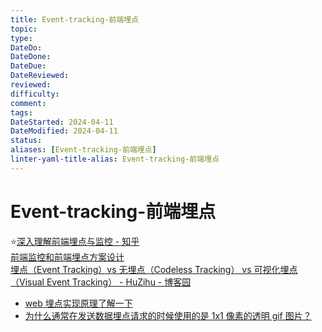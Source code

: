 ```yaml
---
title: Event-tracking-前端埋点
topic: 
type: 
DateDo: 
DateDone: 
DateDue: 
DateReviewed: 
reviewed: 
difficulty: 
comment: 
tags: 
DateStarted: 2024-04-11
DateModified: 2024-04-11
status: 
aliases: [Event-tracking-前端埋点]
linter-yaml-title-alias: Event-tracking-前端埋点
---
```

# Event-tracking-前端埋点
⭐[深入理解前端埋点与监控 - 知乎](https://zhuanlan.zhihu.com/p/411409442)  
[前端监控和前端埋点方案设计](https://juejin.cn/post/6844903650603565063 "https://juejin.cn/post/6844903650603565063")  
[埋点（Event Tracking）vs 无埋点（Codeless Tracking） vs 可视化埋点（Visual Event Tracking） - HuZihu - 博客园](https://www.cnblogs.com/HuZihu/p/11446571.html)
- [web 埋点实现原理了解一下](https://segmentfault.com/a/1190000014922668)
- [为什么通常在发送数据埋点请求的时候使用的是 1x1 像素的透明 gif 图片？](https://link.segmentfault.com/?enc=5wJGXfHpxCewn7Fu5jSn%2Bg%3D%3D.nsJBWcaHIWoFGNBscUhXOKnUWOQITzsw4CXk6PKD0FnKCV5IPibKJXZtBKMCRKKga6w4opqyLAwmv7jWxZs6W8%2Bz97YX8NY0ztECqDUbTJ8%3D)

